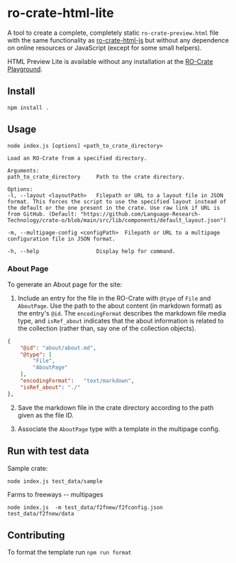 # ro-crate-html-lite

A tool to create a complete, completely static `ro-crate-preview.html` file with the same functionality as [ro-crate-html-js](https://github.com/UTS-eResearch/ro-crate-html-js) but without any dependence on online resources or JavaScript (except for some small helpers).

HTML Preview Lite is available without any installation at the [RO-Crate Playground](https://ro-crate.ldaca.edu.au/).

## Install

```
npm install .

```

## Usage

```
node index.js [options] <path_to_crate_directory>

Load an RO-Crate from a specified directory.

Arguments:
path_to_crate_directory     Path to the crate directory.

Options:
-l, --layout <layoutPath>   Filepath or URL to a layout file in JSON format. This forces the script to use the specified layout instead of the default or the one present in the crate. Use raw link if URL is from GitHub. (Default: "https://github.com/Language-Research-Technology/crate-o/blob/main/src/lib/components/default_layout.json")

-m, --multipage-config <configPath>  Filepath or URL to a multipage configuration file in JSON format.

-h, --help                  Display help for command.
```

### About Page

To generate an About page for the site:
1. Include an entry for the file in the RO-Crate with `@type` of `File` and `AboutPage`. Use the path to the about content (in markdown format) as the entry's `@id`.  The `encodingFormat` describes the markdown file media type, and `isRef_about` indicates that the about information is related to the collection (rather than, say one of the collection objects).

```json
{
    "@id": "about/about.md",
    "@type": [
        "File",
        "AboutPage"
    ], 
    "encodingFormat":	"text/markdown",
    "isRef_about": "./"
},
```

2. Save the markdown file in the crate directory according to the path given as the file ID.

3. Associate the `AboutPage` type with a template in the multipage config.



## Run with test data

Sample crate:

```
node index.js test_data/sample
```

Farms to freeways -- multipages 

```
node index.js  -m test_data/f2fnew/f2fconfig.json test_data/f2fnew/data
```

## Contributing

To format the template run `npm run format`
